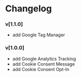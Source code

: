 # Changelog

### v[1.1.0]
* add Google Tag Manager

### v[1.0.0]
* add Google Analytics Tracking
* add Cookie Consent Message
* add Cookie Consent Opt-In
